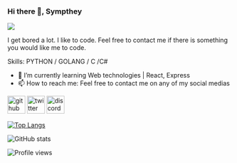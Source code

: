 ### Hi there 👋, Sympthey
![](https://discord.c99.nl/widget/theme-4/767023083768250379.png)

I get bored a lot. I like to code. Feel free to contact me if there is something you would like me to code.

Skills: PYTHON / GOLANG / C /C#

- 🌱 I’m currently learning Web technologies | React, Express 
- 📫 How to reach me: Feel free to contact me on any of my social medias 


[<img src='https://cdn.jsdelivr.net/npm/simple-icons@3.0.1/icons/github.svg' alt='github' height='40'>](https://github.com/Sympthey)  [<img src='https://cdn.jsdelivr.net/npm/simple-icons@3.0.1/icons/twitter.svg' alt='twitter' height='40'>](https://twitter.com/Sympthey)  [<img src='https://cdn.jsdelivr.net/npm/simple-icons@3.0.1/icons/discord.svg' alt='discord' height='40'>](https://discord.gg/GCrASGtQT7)  

[![Top Langs](https://github-readme-stats.vercel.app/api/top-langs/?username=Sympthey)](https://github.com/anuraghazra/github-readme-stats)

![GitHub stats](https://github-readme-stats.vercel.app/api?username=Sympthey&show_icons=true&count_private=true)  

![Profile views](https://gpvc.arturio.dev/Sympthey)  
